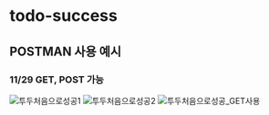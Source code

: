 # todo-success

## POSTMAN 사용 예시
### 11/29 GET, POST 가능
![투두처음으로성공1](https://user-images.githubusercontent.com/101682617/204509961-235772b7-a503-43ae-974a-808950c875ff.jpg)
![투두처음으로성공2](https://user-images.githubusercontent.com/101682617/204510003-20f68c34-1c5e-423e-bdbd-f07d3c8ddfe4.jpg)
![투두처음으로성공_GET사용](https://user-images.githubusercontent.com/101682617/204510043-dc0fbefd-a965-4df2-b6ab-a5d7b9845243.jpg)
